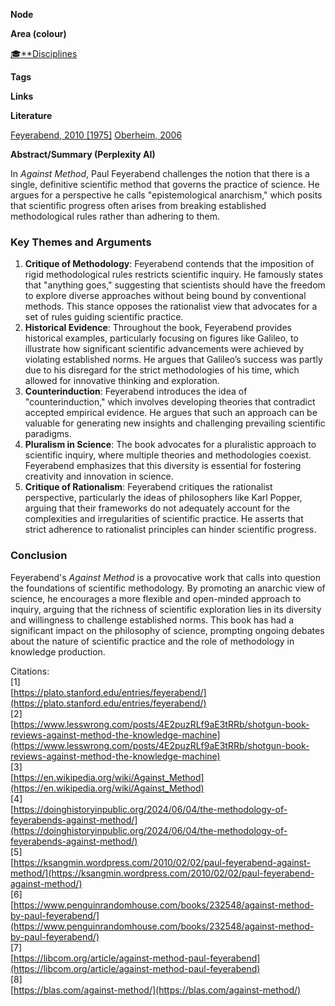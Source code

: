 **Node**

**Area (colour)**

[🎓**Disciplines](https://lean-sphynx-49b.notion.site/Disciplines-72ba770b397c4f34aed13a10d8d0cc3e?pvs=21)

**Tags**

**Links**

**Literature**

[Feyerabend, 2010 [1975]](https://lean-sphynx-49b.notion.site/Feyerabend-2010-1975-e13778b9ad7f45f09dc444c334cc53d6?pvs=21) [Oberheim, 2006](https://lean-sphynx-49b.notion.site/Oberheim-2006-d2d1a4a225194186b1ebc326f96d6751?pvs=21)

**Abstract/Summary (Perplexity AI)**

In _Against Method_, Paul Feyerabend challenges the notion that there is a single, definitive scientific method that governs the practice of science. He argues for a perspective he calls "epistemological anarchism," which posits that scientific progress often arises from breaking established methodological rules rather than adhering to them.

### Key Themes and Arguments

1. **Critique of Methodology**: Feyerabend contends that the imposition of rigid methodological rules restricts scientific inquiry. He famously states that "anything goes," suggesting that scientists should have the freedom to explore diverse approaches without being bound by conventional methods. This stance opposes the rationalist view that advocates for a set of rules guiding scientific practice.
2. **Historical Evidence**: Throughout the book, Feyerabend provides historical examples, particularly focusing on figures like Galileo, to illustrate how significant scientific advancements were achieved by violating established norms. He argues that Galileo’s success was partly due to his disregard for the strict methodologies of his time, which allowed for innovative thinking and exploration.
3. **Counterinduction**: Feyerabend introduces the idea of "counterinduction," which involves developing theories that contradict accepted empirical evidence. He argues that such an approach can be valuable for generating new insights and challenging prevailing scientific paradigms.
4. **Pluralism in Science**: The book advocates for a pluralistic approach to scientific inquiry, where multiple theories and methodologies coexist. Feyerabend emphasizes that this diversity is essential for fostering creativity and innovation in science.
5. **Critique of Rationalism**: Feyerabend critiques the rationalist perspective, particularly the ideas of philosophers like Karl Popper, arguing that their frameworks do not adequately account for the complexities and irregularities of scientific practice. He asserts that strict adherence to rationalist principles can hinder scientific progress.

### Conclusion

Feyerabend's _Against Method_ is a provocative work that calls into question the foundations of scientific methodology. By promoting an anarchic view of science, he encourages a more flexible and open-minded approach to inquiry, arguing that the richness of scientific exploration lies in its diversity and willingness to challenge established norms. This book has had a significant impact on the philosophy of science, prompting ongoing debates about the nature of scientific practice and the role of methodology in knowledge production.

Citations:  
[1]  
[https://plato.stanford.edu/entries/feyerabend/](https://plato.stanford.edu/entries/feyerabend/)  
[2]  
[https://www.lesswrong.com/posts/4E2puzRLf9aE3tRRb/shotgun-book-reviews-against-method-the-knowledge-machine](https://www.lesswrong.com/posts/4E2puzRLf9aE3tRRb/shotgun-book-reviews-against-method-the-knowledge-machine)  
[3]  
[https://en.wikipedia.org/wiki/Against_Method](https://en.wikipedia.org/wiki/Against_Method)  
[4]  
[https://doinghistoryinpublic.org/2024/06/04/the-methodology-of-feyerabends-against-method/](https://doinghistoryinpublic.org/2024/06/04/the-methodology-of-feyerabends-against-method/)  
[5]  
[https://ksangmin.wordpress.com/2010/02/02/paul-feyerabend-against-method/](https://ksangmin.wordpress.com/2010/02/02/paul-feyerabend-against-method/)  
[6]  
[https://www.penguinrandomhouse.com/books/232548/against-method-by-paul-feyerabend/](https://www.penguinrandomhouse.com/books/232548/against-method-by-paul-feyerabend/)  
[7]  
[https://libcom.org/article/against-method-paul-feyerabend](https://libcom.org/article/against-method-paul-feyerabend)  
[8]  
[https://blas.com/against-method/](https://blas.com/against-method/)